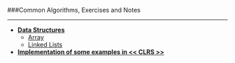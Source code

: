###Common Algorithms, Exercises and Notes
- - -
* [**Data Structures**](#data-structure)
	* [Array](#----environment)
	* [Linked Lists](#----environment)
* [**Implementation of some examples in << CLRS >>**](https://github.com/zpoint/Algorithms/tree/master/CLRS)


